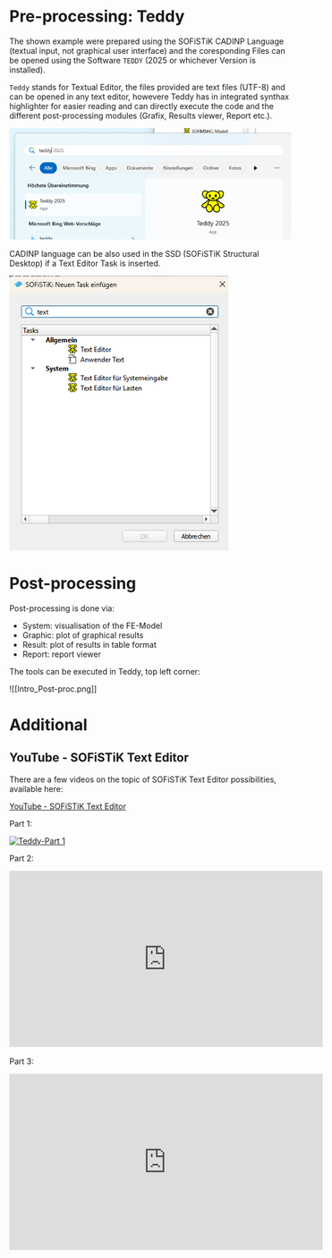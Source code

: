 
# Pre-processing: Teddy

The shown example were prepared using the SOFiSTiK CADINP Language (textual input, not graphical user interface) and the coresponding Files can be opened using the Software `TEDDY` (2025 or whichever Version is installed). 

`Teddy` stands for Textual Editor, the files provided are text files (UTF-8) and can be opened in any text editor, howevere Teddy has in integrated synthax highlighter for easier reading and can directly execute the code and the different post-processing modules (Grafix, Results viewer, Report etc.). 

![T-Beam_Teddy.png](Figures/T-Beam_Teddy.png)


CADINP language can be also used in the SSD (SOFiSTiK Structural Desktop) if a Text Editor Task is inserted.

![T-Beam_Teddy_SSD.png](Figures/T-Beam_Teddy_SSD.png)


# Post-processing 

Post-processing is done via:
- System: visualisation of the FE-Model
- Graphic: plot of graphical results
- Result: plot of results in table format
- Report: report viewer

The tools can be executed in Teddy, top left corner:

![[Intro_Post-proc.png]]

# Additional

## YouTube - SOFiSTiK Text Editor

There are a few videos on the topic of SOFiSTiK Text Editor possibilities, available here:

[YouTube - SOFiSTiK Text Editor](https://www.youtube.com/playlist?list=PL9q55sE0H9uPNl6kPXqu23LEmiqTVCsrQ)

Part 1:

[![Teddy-Part 1](https://www.youtube.com/embed/doAP5gmv6Gw?si=gsNzrbb_LZEXN8yV)](https://www.youtube.com/embed/doAP5gmv6Gw?si=gsNzrbb_LZEXN8yV)

Part 2:

<iframe width="560" height="315" src="https://www.youtube.com/embed/-dmssd38WZI?si=vHXCRyD1-Xf7GBXI" title="YouTube video player" frameborder="0" allow="accelerometer; autoplay; clipboard-write; encrypted-media; gyroscope; picture-in-picture; web-share" referrerpolicy="strict-origin-when-cross-origin" allowfullscreen></iframe>

Part 3:

<iframe width="560" height="315" src="https://www.youtube.com/embed/naWzZJYTCpI?si=QmrSWoQL0uqGUet9" title="YouTube video player" frameborder="0" allow="accelerometer; autoplay; clipboard-write; encrypted-media; gyroscope; picture-in-picture; web-share" referrerpolicy="strict-origin-when-cross-origin" allowfullscreen></iframe>

